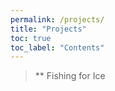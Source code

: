 ```yaml
---
permalink: /projects/
title: "Projects"
toc: true
toc_label: "Contents"
---
```

>** Fishing for Ice

